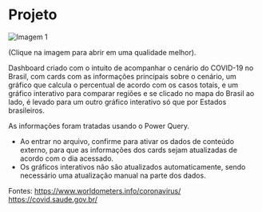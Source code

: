 # Projeto
![Imagem 1](https://user-images.githubusercontent.com/65839541/82832404-57e08580-9e91-11ea-83e8-fad84f378710.png)

(Clique na imagem para abrir em uma qualidade melhor).

Dashboard criado com o intuito de acompanhar o cenário do COVID-19 no Brasil, com cards com as informações principais sobre o cenário, um gráfico que calcula o percentual de acordo com os casos totais, e um gráfico interativo para comparar regiões e se clicado no mapa do Brasil ao lado, é levado para um outro gráfico interativo só que por Estados brasileiros.

As informações foram tratadas usando o Power Query.

* Ao entrar no arquivo, confirme para ativar os dados de conteúdo externo, para que as informações dos cards sejam atualizadas de acordo com o dia acessado.
* Os gráficos interativos não são atualizados automaticamente, sendo necessário uma atualização manual na parte dos dados.

Fontes: https://www.worldometers.info/coronavirus/
        https://covid.saude.gov.br/
